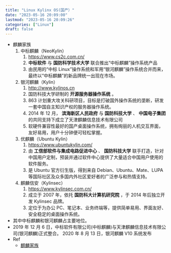 ```yaml
---
title: "Linux Kylinx OS(国产）"
date: "2023-05-16 20:09:00"
lastmod: "2023-05-16 20:09:26"
categories: ["Linux"]
draft: false
---
```


-   麒麟家族
    1.  中标麒麟（NeoKylin）
        1.  <https://www.cs2c.com.cn/>
        2.  **中标软件** 与 **国防科学技术大学** 联合推出“中标麒麟”操作系统产品
        3.  由民用的“中标 Linux”操作系统和军用“银河麒麟”操作系统合并而来，最终以“中标麒麟”的新品牌统一出现在市场。
    2.  银河麒麟（Kylin）
        1.  <http://www.kylinos.cn>
        2.  国防科技大学研制的 **开源服务器操作系统** 。
        3.  863 计划重大攻关科研项目，目标是打破国外操作系统的垄断，研发一套中国自主知识产权的服务器操作系统。
        4.  2014 年 12 月， **滨海新区人民政府** 与 **国防科技大学** 、 **中国电子集团** 的共同支持下成立了天津麒麟信息技术有限公司
        5.  软硬件兼容性最好的国产桌面操作系统，拥有绚丽的人机交互界面，友好易用，用户十分钟便可轻松掌握。
    3.  优麒麟（Ubuntu Kylin）
        1.  <https://www.ubuntukylin.com/>
        2.  由 **工信部软件与集成电路促进中心** 、 **国防科技大学** 联手打造，针对中国用户定制，预装并通过软件中心提供了大量适合中国用户使用的软件服务。
        3.  是 Ubuntu 官方衍生版，得到来自 Debian、Ubuntu、Mate、LUPA 等国际社区及众多国内外社区爱好者的广泛参与和热情支持。
    4.  麒麟信安（Kylinsec）
        1.  <https://www.kylinsec.com.cn/>
        2.  成立于 2007 年，依托 **国防科大计算机研究院** ，于 2014 年后独立开发 Kylinsec 品牌。
        3.  定位于为办公 PC、笔记本、业务终端等，提供简单易用、界面友好、安全稳定的桌面操作系统。
-   其中中标麒麟和银河麒麟占主要地位。
-   2019 年 12 月 6 日，中标软件有限公司(中标麒麟)与天津麒麟信息技术有限公司(银河麒麟)正式整合。 2020 年 8 月 13 日，银河麒麟 V10 系统发布
-   Ref
    -   [麒麟家族](https://zhuanlan.zhihu.com/p/269176597)